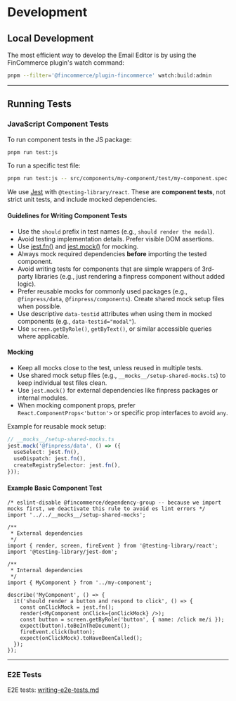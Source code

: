 # Development

## Local Development

The most efficient way to develop the Email Editor is by using the FinCommerce plugin's watch command:

```bash
pnpm --filter='@fincommerce/plugin-fincommerce' watch:build:admin
```

---

## Running Tests

### JavaScript Component Tests

To run component tests in the JS package:

```bash
pnpm run test:js
```

To run a specific test file:

```bash
pnpm run test:js -- src/components/my-component/test/my-component.spec.tsx
```

We use [Jest](https://jestjs.io/) with `@testing-library/react`. These are **component tests**, not strict unit tests, and include mocked dependencies.

#### Guidelines for Writing Component Tests

- Use the `should` prefix in test names (e.g., `should render the modal`).
- Avoid testing implementation details. Prefer visible DOM assertions.
- Use [jest.fn()](https://jestjs.io/docs/mock-functions) and [jest.mock()](https://jestjs.io/docs/manual-mocks) for mocking.
- Always mock required dependencies **before** importing the tested component.
- Avoid writing tests for components that are simple wrappers of 3rd-party libraries (e.g., just rendering a finpress component without added logic).
- Prefer reusable mocks for commonly used packages (e.g., `@finpress/data`, `@finpress/components`). Create shared mock setup files when possible.
- Use descriptive `data-testid` attributes when using them in mocked components (e.g., `data-testid="modal"`).
- Use `screen.getByRole()`, `getByText()`, or similar accessible queries where applicable.

#### Mocking

- Keep all mocks close to the test, unless reused in multiple tests.
- Use shared mock setup files (e.g., `__mocks__/setup-shared-mocks.ts`) to keep individual test files clean.
- Use `jest.mock()` for external dependencies like finpress packages or internal modules.
- When mocking component props, prefer `React.ComponentProps<'button'>` or specific prop interfaces to avoid `any`.

Example for reusable mock setup:

```ts
// __mocks__/setup-shared-mocks.ts
jest.mock('@finpress/data', () => ({
  useSelect: jest.fn(),
  useDispatch: jest.fn(),
  createRegistrySelector: jest.fn(),
}));
```

#### Example Basic Component Test

```tsx
/* eslint-disable @fincommerce/dependency-group -- because we import mocks first, we deactivate this rule to avoid es lint errors */
import '../../__mocks__/setup-shared-mocks';

/**
 * External dependencies
 */
import { render, screen, fireEvent } from '@testing-library/react';
import '@testing-library/jest-dom';

/**
 * Internal dependencies
 */
import { MyComponent } from '../my-component';

describe('MyComponent', () => {
  it('should render a button and respond to click', () => {
    const onClickMock = jest.fn();
    render(<MyComponent onClick={onClickMock} />);
    const button = screen.getByRole('button', { name: /click me/i });
    expect(button).toBeInTheDocument();
    fireEvent.click(button);
    expect(onClickMock).toHaveBeenCalled();
  });
});
```

---

### E2E Tests

E2E tests: [writing-e2e-tests.md](../../../packages/js/email-editor/writing-e2e-tests.md)
